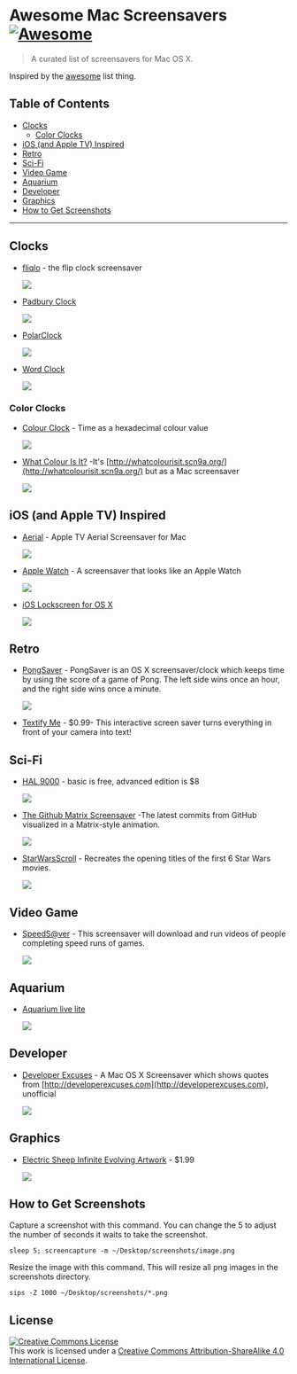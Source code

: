 # Awesome Mac Screensavers [![Awesome](https://cdn.rawgit.com/sindresorhus/awesome/d7305f38d29fed78fa85652e3a63e154dd8e8829/media/badge.svg)](https://github.com/sindresorhus/awesome)

> A curated list of screensavers for Mac OS X.

Inspired by the [awesome](https://github.com/sindresorhus/awesome) list thing.

## Table of Contents

- [Clocks](#clocks)
  - [Color Clocks](#color-clocks)
- [iOS (and Apple TV) Inspired](#ios-and-apple-tv-inspired)
- [Retro](#retro)
- [Sci-Fi](#sci-fi)
- [Video Game](#video-game)
- [Aquarium](#aquarium)
- [Developer](#developer)
- [Graphics](#graphics)
- [How to Get Screenshots](#how-to-get-screenshots)

---

## Clocks

- [fliqlo](http://fliqlo.com/) - the flip clock screensaver

    [![](screenshots/fliqlo.png)](http://fliqlo.com/)

- [Padbury Clock](http://padbury.me/clock/)

    [![](screenshots/padburyClock.png)](http://padbury.me/clock/)

- [PolarClock](http://blog.pixelbreaker.com/polarclock)

    [![](screenshots/polarClock.png)](http://blog.pixelbreaker.com/polarclock)

- [Word Clock](https://www.simonheys.com/wordclock/)

    [![](screenshots/wordClock.png)](https://www.simonheys.com/wordclock/)

### Color Clocks

- [Colour Clock](http://www.clock.lookatjack.com/) - Time as a hexadecimal colour value

    [![](screenshots/colourClock.png)](http://www.clock.lookatjack.com/)

- [What Colour Is It?](https://github.com/Jonic/WhatColourIsIt-ScreenSaver) -It's [http://whatcolourisit.scn9a.org/](http://whatcolourisit.scn9a.org/) but as a Mac screensaver

    [![](screenshots/whatColourIsIt.png)](https://github.com/Jonic/WhatColourIsIt-ScreenSaver)

## iOS (and Apple TV) Inspired

- [Aerial](https://github.com/JohnCoates/Aerial) - Apple TV Aerial Screensaver for Mac

    [![](screenshots/aerial.png)](https://github.com/JohnCoates/Aerial)

- [Apple Watch](http://www.rasmusnielsen.dk/applewatch/) - A screensaver that looks like an Apple Watch

    [![](screenshots/appleWatch.png)](http://www.rasmusnielsen.dk/applewatch/)

- [iOS Lockscreen for OS X](http://littleendiangamestudios.com/project/ios-7-screen-saver/)

    [![](screenshots/iOSLockscreen.png)](http://littleendiangamestudios.com/project/ios-7-screen-saver/)

## Retro

- [PongSaver](http://rogueamoeba.com/freebies/) - PongSaver is an OS X screensaver/clock which keeps time by using the score of a game of Pong. The left side wins once an hour, and the right side wins once a minute.

    [![](screenshots/pongSaver.png)](http://rogueamoeba.com/freebies/)

- [Textify Me](https://itunes.apple.com/us/app/textify-me/id470453599) - $0.99- This interactive screen saver turns everything in front of your camera into text!

## Sci-Fi

- [HAL 9000](http://www.halproject.com/) - basic is free, advanced edition is $8

    [![](screenshots/hal9000.png)](http://www.halproject.com/)

- [The Github Matrix Screensaver](https://github.com/winterbe/github-matrix-screensaver) -The latest commits from GitHub visualized in a Matrix-style animation.

    [![](screenshots/githubMatrix.png)](https://github.com/winterbe/github-matrix-screensaver)

- [StarWarsScroll](http://download.cnet.com/StarWarsScroll-Screen-Saver/3000-2257_4-82580.html) - Recreates the opening titles of the first 6 Star Wars movies.

    [![](screenshots/starWarsScroll.png)](http://download.cnet.com/StarWarsScroll-Screen-Saver/3000-2257_4-82580.html)


## Video Game

- [SpeedS@ver](https://github.com/orta/SpeedS-ver) - This screensaver will download and run videos of people completing speed runs of games.

    [![](screenshots/speedS@ver.png)](https://github.com/orta/SpeedS-ver)

## Aquarium

- [Aquarium live lite](https://itunes.apple.com/us/app/aquarium-live-lite-relaxing/id462563503)

    [![](screenshots/aquariumLive.png)](https://itunes.apple.com/us/app/aquarium-live-lite-relaxing/id462563503)

## Developer

- [Developer Excuses](https://github.com/kimar/DeveloperExcuses) - A Mac OS X Screensaver which shows quotes from [http://developerexcuses.com](http://developerexcuses.com), unofficial

    [![](screenshots/developerExcuses.png)](https://github.com/kimar/DeveloperExcuses)

## Graphics

- [Electric Sheep Infinite Evolving Artwork](https://itunes.apple.com/us/app/electric-sheep-infinite-evolving/id444604503) - $1.99

    [![](screenshots/electricSheep.png)](https://itunes.apple.com/us/app/electric-sheep-infinite-evolving/id444604503)

## How to Get Screenshots

Capture a screenshot with this command. You can change the 5 to adjust the number of seconds it waits to take the screenshot.

```
sleep 5; screencapture -m ~/Desktop/screenshots/image.png
```

Resize the image with this command. This will resize all png images in the screenshots directory.

```
sips -Z 1000 ~/Desktop/screenshots/*.png
```

## License

<a rel="license" href="http://creativecommons.org/licenses/by-sa/4.0/"><img alt="Creative Commons License" style="border-width:0" src="https://i.creativecommons.org/l/by-sa/4.0/88x31.png" /></a><br />This work is licensed under a <a rel="license" href="http://creativecommons.org/licenses/by-sa/4.0/">Creative Commons Attribution-ShareAlike 4.0 International License</a>.

